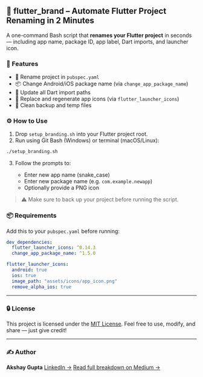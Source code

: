 ## 🔄 flutter\_brand – Automate Flutter Project Renaming in 2 Minutes

A one-command Bash script that **renames your Flutter project** in seconds — including app name, package ID, app label, Dart imports, and launcher icon.

### 🚀 Features

* 🔁 Rename project in `pubspec.yaml`
* 📦 Change Android/iOS package name (via `change_app_package_name`)
* 📂 Update all Dart import paths
* 🎨 Replace and regenerate app icons (via `flutter_launcher_icons`)
* 🧹 Clean backup and temp files

### ⚙️ How to Use

1. Drop `setup_branding.sh` into your Flutter project root.
2. Run using Git Bash (Windows) or terminal (macOS/Linux):

```bash
./setup_branding.sh
```

3. Follow the prompts to:

   * Enter new app name (snake\_case)
   * Enter new package name (e.g. `com.example.newapp`)
   * Optionally provide a PNG icon

> ⚠️ Make sure to back up your project before running the script.

### 📦 Requirements

Add this to your `pubspec.yaml` before running:

```yaml
dev_dependencies:
  flutter_launcher_icons: ^0.14.3
  change_app_package_name: ^1.5.0

flutter_launcher_icons:
  android: true
  ios: true
  image_path: "assets/icons/app_icon.png"
  remove_alpha_ios: true
```

---

### 🔒 License

This project is licensed under the [MIT License](LICENSE).
Feel free to use, modify, and share — just give credit!

---

### ✍️ Author

**Akshay Gupta**
[LinkedIn →](https://www.linkedin.com/in/akshay-gupta-a5868a130/)
[Read full breakdown on Medium →](https://medium.com/@iwritecodeforyou/one-command-to-rebrand-your-flutter-app-project-rename-package-change-icon-update-in-2-1fb169ed5cb1)
